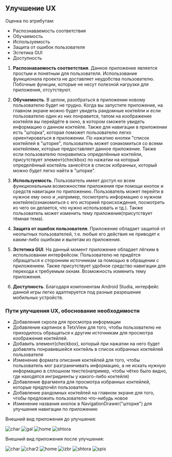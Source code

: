 ## Улучшение UX
Оценка по атрибутам:
 - Распознаваемость соответствия
 - Обучаемость
 - Используемость 
 - Защита от ошибок пользователя
 - Эстетика GUI
 - Доступность

1. **Распознаваемость соответствия**. Данное приложение является простым и понятным для пользователя. Использование функционала проекта не доставляет неудобства пользователю. Побочные функции, которые не несут полезной нагрузки для приложения, отсутствуют.

2. **Обучаемость**. В целом, разобраться в приложении новому пользователю будет не трудно. Когда вы запустите приложение, на главном экране можно будет увидеть рандомные коктейли и если пользователю один из них понравится, тапом на изображение коктейля вы перейдёте в окно, в котором сможете увидеть информацию о данном коктейле. Также для навигации в приложении есть "шторка", которая поможет пользователю легко ориентироваться в приложении. По нажатию кнопки "список коктейлей в "шторке", пользователь может ознакомиться со всеми коктейлями, которые предоставляет данное приложение. Также если пользователю понравились определённые коктейли, присутствует элемент(checkbox) по нажатии на который определённый коктейль занесётся в список избранных, который можно будет легко найти в "шторке".

3. **Используемость**. Пользователь имеет доступ ко всем функциональным возможностям приложения при помощи кнопок и средств навигации по приложению. Пользователь может перейти в нужное ему окно и ,например, посмотреть информацию о нужном коктейле(ознакомиться с его историей происхождения, посмотреть из чего он делается, что нужно использовать и тд.). Также пользователь может изменить тему приложения(присутствует тёмная тема).

4. **Защита от ошибок пользователя**. Приложение обладает защитой от неопытных пользователей, т.е. любые его действия не приводят к каким-либо ошибкам и вылетам из приложения.

5. **Эстетика GUI**. На данный момент приложение обладает лёгким в использовании интерфейсом. Пользователю не придётся обращаться к сторонним источникам за помощью в обращении с приложением. Также присутствует удобное средство навигации для перехода к требуемым окнам. Возможность изменить тему приложения. 

6. **Доступность**. Благодаря компонентам Android Studia, интерфейс данной игры легко адаптируется под разные разрешение мобильных устройств.

### Пути улучшения UX, обоснование необходимости

* Добавления скрола для просмотра информации </br>
* Добавление картинок в TetxView для того, чтобы пользователю не приходилось обращаться к другим источникам для просмотра изображения коктейлей. </br>
* Добавить элемент(checkbox), который при нажатии на него будет добавлять понравившейся коктейль в список избранных коктейлей пользователя </br>
* Изменение формата описания коктейлей для того, чтобы пользователь мог разграничивать информацию, а не искать нужную информацию в сплошном тексте(например, чтобы чётко было видно, где находятся ингридиенты у какого-либо коктейля) </br>
* Добавление фрагмента для просмотра избранных коктейлей, которые предпочёл пользователь </br>
* Добавление рандомных коктейлей на главном экране для того, чтобы предложить пользователю что-нибудь новое</br>
* Изменение названия кнопок в NavigationDrawer("шторке") для улучшения навигации по приложению</br>

Внешний вид приложения до улучшения: 

![char](https://user-images.githubusercontent.com/46083782/81009666-bc459180-8e5d-11ea-860e-e210aa21b444.jpg)
![gal](https://user-images.githubusercontent.com/46083782/81009727-d2535200-8e5d-11ea-8b43-f1fcc08ba32d.jpg)
![home](https://user-images.githubusercontent.com/46083782/81009843-09c1fe80-8e5e-11ea-8546-c4c441eaf267.jpg)
![shtora](https://user-images.githubusercontent.com/46083782/81009758-e5662200-8e5d-11ea-8a79-1b0d9f9ccfa9.jpg)

Внешний вид приложения после улучшения: 

![char](https://user-images.githubusercontent.com/46083782/81009916-252d0980-8e5e-11ea-9e64-154cd561f83a.jpg)
![char2](https://user-images.githubusercontent.com/46083782/81009929-2b22ea80-8e5e-11ea-8145-cb96b9569391.jpg)
![home](https://user-images.githubusercontent.com/46083782/81009950-3249f880-8e5e-11ea-8688-7c2a3767d827.jpg)
![izbr](https://user-images.githubusercontent.com/46083782/81009965-37a74300-8e5e-11ea-9f10-aca85ce73330.jpg)
![shtora](https://user-images.githubusercontent.com/46083782/81009980-3fff7e00-8e5e-11ea-9085-cfc71be80905.jpg)
![spis](https://user-images.githubusercontent.com/46083782/81009991-468df580-8e5e-11ea-91d5-a4e7b5bcfb87.jpg)
